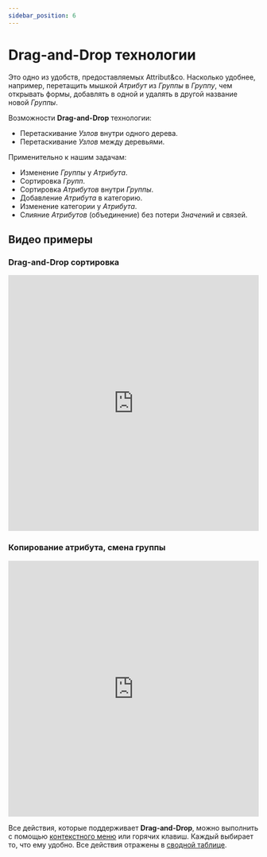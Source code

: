 ```yaml
---
sidebar_position: 6
---
```


# Drag-and-Drop технологии

Это одно из удобств, предоставляемых Attribut&co. Насколько удобнее, например, перетащить мышкой *Атрибут* из *Группы* в *Группу*, чем открывать формы, добавлять в одной и удалять в другой название новой *Группы*.  

Возможности **Drag-and-Drop** технологии:  

- Перетаскивание *Узлов* внутри одного дерева.  
- Перетаскивание *Узлов* между деревьями.  

Применительно к нашим задачам:  

- Изменение *Группы* у *Атрибута*.  
- Сортировка *Групп*.  
- Сортировка *Атрибутов* внутри *Группы*.  
- Добавление *Атрибута* в категорию.  
- Изменение категории у *Атрибута*.  
- Слияние *Атрибутов* (объединение) без потери *Значений* и связей.  

## Видео примеры

### Drag-and-Drop сортировка

<iframe width="100%" height="515" src="https://www.youtube.com/embed/UQASi1MuLWc" title="YouTube video player" frameborder="0" allow="accelerometer; autoplay; clipboard-write; encrypted-media; gyroscope; picture-in-picture" allowfullscreen></iframe>

### Копирование атрибута, смена группы

<iframe width="100%" height="515" src="https://www.youtube.com/embed/q6OkGi1EM2s" title="YouTube video player" frameborder="0" allow="accelerometer; autoplay; clipboard-write; encrypted-media; gyroscope; picture-in-picture" allowfullscreen></iframe>

Все действия, которые поддерживает **Drag-and-Drop**, можно выполнить с помощью [контекстного меню](/module-features/context-menu.md) или горячих клавиш. Каждый выбирает то, что ему удобно. Все действия отражены в [сводной таблице](/module-features/summary-table.md).
